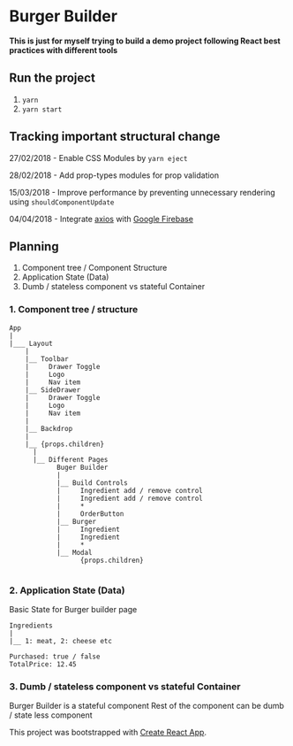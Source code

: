 # Burger Builder

**This is just for myself trying to build a demo project following React best practices with different tools**

## Run the project

1. `yarn`
2. `yarn start`

## Tracking important structural change

27/02/2018 - Enable CSS Modules by `yarn eject`

28/02/2018 - Add prop-types modules for prop validation

15/03/2018 - Improve performance by preventing unnecessary rendering using `shouldComponentUpdate`

04/04/2018 - Integrate [axios](https://github.com/axios/axios) with [Google Firebase](https://firebase.google.com/)


## Planning

1. Component tree / Component Structure
2. Application State (Data)
3. Dumb / stateless component vs stateful Container

### 1. Component tree / structure

```
App
|
|___ Layout
    |
    |__ Toolbar
    |     Drawer Toggle
    |     Logo
    |     Nav item
    |__ SideDrawer
    |     Drawer Toggle
    |     Logo
    |     Nav item
    |
    |__ Backdrop
    |
    |__ {props.children}
      |
      |__ Different Pages
            Buger Builder
            |
            |__ Build Controls
            |     Ingredient add / remove control
            |     Ingredient add / remove control
            |     *
            |     OrderButton
            |__ Burger
            |     Ingredient
            |     Ingredient
            |     *
            |__ Modal
                  {props.children}
    
```

### 2. Application State (Data)

Basic State for Burger builder page

```
Ingredients
|
|__ 1: meat, 2: cheese etc

Purchased: true / false
TotalPrice: 12.45
```
### 3. Dumb / stateless component vs stateful Container
Burger Builder is a stateful component
Rest of the component can be dumb / state less component

This project was bootstrapped with [Create React App](https://github.com/facebookincubator/create-react-app).